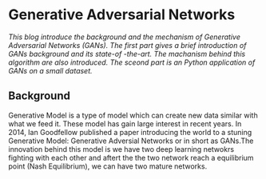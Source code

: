 # Generative Adversarial Networks
*This blog introduce the background and the mechanism of Generative Adversarial Networks (GANs). The first part gives a brief introduction of GANs background and its state-of -the-art. The machanism behind this algorithm are also introduced. The sceond part is an Python application of GANs on a small dataset.*
## Background
Generative Model is a type of model which can create new data similar with what we feed it. These model has gain large interest in recent years. In 2014, Ian Goodfellow published a paper introducing the world to a stuning Generative Model: Generative Adversial Networks or in short as GANs.The innovation behind this model is we have two deep learning netwokrs fighting with each other and aftert the the two network reach a equilibrium point (Nash Equilibrium), we can have two mature networks.

